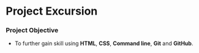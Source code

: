 # Project Excursion 

### Project Objective

- To further gain skill using **HTML**, **CSS**, **Command line**, **Git** and **GitHub**.

